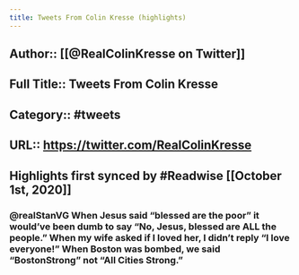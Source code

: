 ```yaml
---
title: Tweets From Colin Kresse (highlights)
---
```


## Author:: [[@RealColinKresse on Twitter]]

## Full Title:: Tweets From Colin Kresse

## Category:: #tweets

## URL:: https://twitter.com/RealColinKresse

## Highlights first synced by #Readwise [[October 1st, 2020]]
### @realStanVG When Jesus said “blessed are the poor” it would’ve been dumb to say “No, Jesus, blessed are ALL the people.” When my wife asked if I loved her, I didn’t reply “I love everyone!” When Boston was bombed, we said “BostonStrong” not “All Cities Strong.” 
